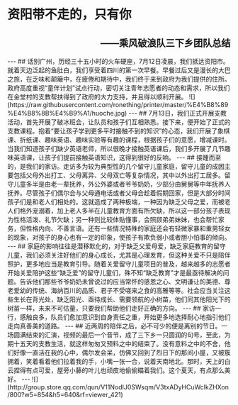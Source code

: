 # 资阳带不走的，只有你
<h2 align = "right">——乘风破浪队三下乡团队总结</h2>
---
## 话别广州，历经三十五小时的火车硬座，7月12日凌晨，我们抵达资阳市。就着天边泛起的鱼肚白，我们享受着四川的第一次早餐。早餐过后又是漫长的大巴之旅，在乏味和颠簸中，在疲倦和期待中，我们终于来到政府为我们提供的住所。政府高度重视“童伴计划”试点行动，密切关注青年志愿者的动态和需求，所以我们在金堂村的支教帮扶得到了政府的大力支持，并且得以顺利开展。
![](https://raw.githubusercontent.com/ronething/printer/master/%E4%B8%89%E4%B8%8B%E4%B9%A1/huoche.jpg)
---
## 7月13日，我们正式开展支教活动，首先开展了破冰班会，让队员和孩子们互相熟悉。接下来，便开始了正式的支教课程。抱着“要让孩子学到更多平时接触不到的知识”的心态，我们开展了象棋课、折纸课、趣味英语、趣味实验等有趣的课程，根据孩子们的意愿，增减课时。当我们知道孩子们缺少英语老师，所以很晚才接触英语课后，我们多开展了几节趣味英语课，让孩子们提前接触英语知识，这得到很好的反响。
---
## 接踵而至的，是我们的家访。走访多为较为典型性的几个留守儿童家庭，留守儿童的成因主要包括父母外出打工、父母离异、父母双亡等复杂情况，其中以外出打工居多。留守儿童多半是由老一辈抚养，外公外婆或者爷爷奶奶，少部分由舅舅等中年抚养人抚养。尽管孩子们偶尔会与父母通电话或者父母会趁着假期回家，但是大部分时间孩子们是和老人们相处的。这就造成了两种极端，一种因为缺乏父母之爱，而被老人们格外宠溺着，加上老人多半在儿童教育方面有所欠缺，所以这一部分孩子表现为性格活泼、礼节欠缺；另一种则比较体贴懂事，会照顾弟弟妹妹，也会帮忙家务，但性格内向、不善言语。还有一些情况特殊的家庭还会有轻微家暴和重男轻女的现象，对孩子的身心也有一定的印象，使孩子有欺负弱小或者胆小怕事的倾向。
---
## 家庭的影响往往是潜移默化的，对于缺乏父爱母爱，缺乏家庭教育的留守儿童，我们必须关注好他们的身心成长，尤其是心理发育，但这种关爱不只是陪伴照护，更多地应当是教育引导。随着关爱留守儿童项目的普及，越来越多的志愿者开始关爱陪护这些“缺乏爱”的留守儿童们，殊不知“缺乏教育”才是最亟待解决的问题。告诉他们那些爷爷奶奶未曾说过的应当常怀的感恩之心、文明谦让的美德、尊老爱幼的传统、海纳百川的品质、君子不受嗟来之食的高雅等等。社会应当关注这些生长在背光处，缺乏阳光、亟待成长、需要领航的小树苗，他们同其他阳光下的树苗一样，未来不可估量，只要我们帮助他们走好正确的方向。
---
## 家访一行，感触良多，队员们愈加意识到自身责任之重，开始更多地选择耐心地指引他们走向真善美的道路。
---
## 近两周的陪伴之后，必不可少的便是离别的节日。一场圆满结束的汇演，视频的最后一个音节，成了三下乡一只圆润的句号，至此，为期十五天的支教生活，就这样匆匆又预料之中的结束了。没有意料之中的不舍，他们好像一直活在我的心中，偶尔发会呆，仿佛又回到了烈日下的那间小屋，又被簇拥着，笑着看着他们拉着我的手，小嘴一张一合，说着天南地北。那时，天上的白云捏得有点可爱，屋旁小藤的叶儿也顽皮地偷偷瞄着我们。这个夏天，有点那么美好。
---
![](http://group.store.qq.com/qun/V11NodIJ0SWsqm/V3txADyHCuWclkZHXon/800?w5=854&h5=640&rf=viewer_421)
